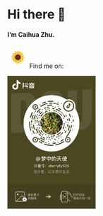 # Hi there 👋
#### I‘m **Caihua Zhu**.

<img src="https://raw.githubusercontent.com/ZHCAIHUA/ZHCAIHUA/main/%E9%9D%A2%E6%80%A7%E5%90%91%E6%97%A5%E8%91%B5.png" width="50px" height="50px" >Find me on:

<img src="https://raw.githubusercontent.com/ZHCAIHUA/ZHCAIHUA/main/tiktok.jpg" width="200px" height="300px" align="center">

<!--
**ZHCAIHUA/ZHCAIHUA** is a ✨ _special_ ✨ repository because its `README.md` (this file) appears on your GitHub profile.

Here are some ideas to get you started:

- 🔭 I’m currently working on ...
- 🌱 I’m currently learning ...
- 👯 I’m looking to collaborate on ...
- 🤔 I’m looking for help with ...
- 💬 Ask me about ...
- 📫 How to reach me: ...
- 😄 Pronouns: ...
- ⚡ Fun fact: ...
-->
